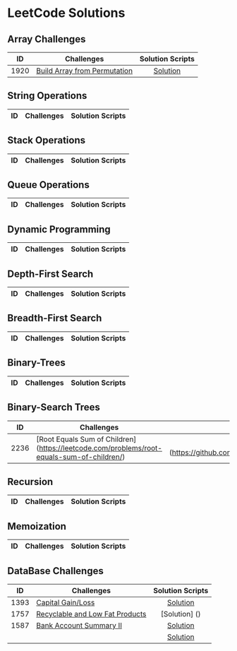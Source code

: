 # LeetCode Solutions

## Array Challenges
ID | Challenges  | Solution Scripts |
|:------:|------------|:---------:|
| 1920 | [Build Array from Permutation](https://leetcode.com/problems/build-array-from-permutation/) |[Solution](01_SCRIPTS/Easy/07_easy_twitter_histogram_of_tweets.sql)

## String Operations
ID | Challenges  | Solution Scripts |
|:------:|------------|:---------:|

## Stack Operations
ID | Challenges  | Solution Scripts |
|:------:|------------|:---------:|

## Queue Operations
ID | Challenges  | Solution Scripts |
|:------:|------------|:---------:|

## Dynamic Programming
ID | Challenges  | Solution Scripts |
|:------:|------------|:---------:|

## Depth-First Search
ID | Challenges  | Solution Scripts |
|:------:|------------|:---------:|

## Breadth-First Search
ID | Challenges  | Solution Scripts |
|:------:|------------|:---------:|

## Binary-Trees
ID | Challenges  | Solution Scripts |
|:------:|------------|:---------:|

## Binary-Search Trees
ID | Challenges  | Solution Scripts |
|:------:|------------|:---------:|
| 2236 | [Root Equals Sum of Children] (https://leetcode.com/problems/root-equals-sum-of-children/) | [Solution] (https://github.com/PrashanthSingaravelan/LeetCode/blob/main/Binary%20Tree/2236.%20Root%20Equals%20Sum%20of%20Children.py)


## Recursion
ID | Challenges  | Solution Scripts |
|:------:|------------|:---------:|

## Memoization
ID | Challenges  | Solution Scripts |
|:------:|------------|:---------:|

## DataBase Challenges
ID | Challenges  | Solution Scripts |
|:------:|------------|:---------:|
| 1393 | [Capital Gain/Loss](https://leetcode.com/problems/capital-gainloss/) | [Solution](https://github.com/PrashanthSingaravelan/LeetCode/blob/main/SQL/Questions/1393.%20Capital%20Gain:Loss.sql)
| 1757 | [Recyclable and Low Fat Products](https://leetcode.com/problems/recyclable-and-low-fat-products/) | [Solution] ()
| 1587 | [Bank Account Summary II](https://leetcode.com/problems/bank-account-summary-ii/) | [Solution](https://github.com/PrashanthSingaravelan/LeetCode/blob/main/SQL/Questions/1587.%20Bank%20Account%20Summary%20II.sql)
| | []() | [Solution]()
